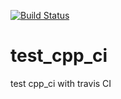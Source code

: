 [![Build Status](https://travis-ci.com/ltinphan/test_cpp_ci.svg?branch=master)](https://travis-ci.com/ltinphan/test_cpp_ci)

# test_cpp_ci
test cpp_ci with travis CI 
